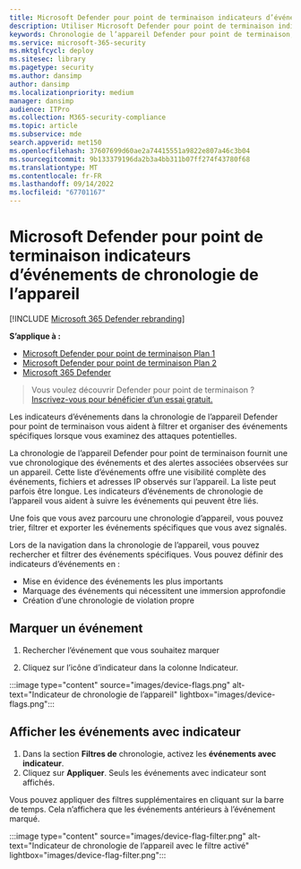 ```yaml
---
title: Microsoft Defender pour point de terminaison indicateurs d’événements de chronologie de l’appareil
description: Utiliser Microsoft Defender pour point de terminaison indicateurs d’événements de chronologie de l’appareil pour
keywords: Chronologie de l’appareil Defender pour point de terminaison, indicateurs d’événements
ms.service: microsoft-365-security
ms.mktglfcycl: deploy
ms.sitesec: library
ms.pagetype: security
ms.author: dansimp
author: dansimp
ms.localizationpriority: medium
manager: dansimp
audience: ITPro
ms.collection: M365-security-compliance
ms.topic: article
ms.subservice: mde
search.appverid: met150
ms.openlocfilehash: 37607699d60ae2a74415551a9822e807a46c3b04
ms.sourcegitcommit: 9b133379196da2b3a4bb311b07ff274f43780f68
ms.translationtype: MT
ms.contentlocale: fr-FR
ms.lasthandoff: 09/14/2022
ms.locfileid: "67701167"
---
```

# <a name="microsoft-defender-for-endpoint-device-timeline-event-flags"></a>Microsoft Defender pour point de terminaison indicateurs d’événements de chronologie de l’appareil

[!INCLUDE [Microsoft 365 Defender rebranding](../../includes/microsoft-defender.md)]

**S’applique à :**
- [Microsoft Defender pour point de terminaison Plan 1](https://go.microsoft.com/fwlink/p/?linkid=2154037)
- [Microsoft Defender pour point de terminaison Plan 2](https://go.microsoft.com/fwlink/p/?linkid=2154037)
- [Microsoft 365 Defender](https://go.microsoft.com/fwlink/?linkid=2118804)

> Vous voulez découvrir Defender pour point de terminaison ? [Inscrivez-vous pour bénéficier d’un essai gratuit.](https://signup.microsoft.com/create-account/signup?products=7f379fee-c4f9-4278-b0a1-e4c8c2fcdf7e&ru=https://aka.ms/MDEp2OpenTrial?ocid=docs-wdatp-assignaccess-abovefoldlink)

Les indicateurs d’événements dans la chronologie de l’appareil Defender pour point de terminaison vous aident à filtrer et organiser des événements spécifiques lorsque vous examinez des attaques potentielles.

La chronologie de l’appareil Defender pour point de terminaison fournit une vue chronologique des événements et des alertes associées observées sur un appareil. Cette liste d’événements offre une visibilité complète des événements, fichiers et adresses IP observés sur l’appareil. La liste peut parfois être longue. Les indicateurs d’événements de chronologie de l’appareil vous aident à suivre les événements qui peuvent être liés.

Une fois que vous avez parcouru une chronologie d’appareil, vous pouvez trier, filtrer et exporter les événements spécifiques que vous avez signalés.

Lors de la navigation dans la chronologie de l’appareil, vous pouvez rechercher et filtrer des événements spécifiques. Vous pouvez définir des indicateurs d’événements en :

- Mise en évidence des événements les plus importants
- Marquage des événements qui nécessitent une immersion approfondie
- Création d’une chronologie de violation propre

## <a name="flag-an-event"></a>Marquer un événement

1. Rechercher l’événement que vous souhaitez marquer

2. Cliquez sur l’icône d’indicateur dans la colonne Indicateur. 

:::image type="content" source="images/device-flags.png" alt-text="Indicateur de chronologie de l’appareil" lightbox="images/device-flags.png":::

## <a name="view-flagged-events"></a>Afficher les événements avec indicateur

1. Dans la section **Filtres de** chronologie, activez les **événements avec indicateur**.
2. Cliquez sur **Appliquer**. Seuls les événements avec indicateur sont affichés.

Vous pouvez appliquer des filtres supplémentaires en cliquant sur la barre de temps. Cela n’affichera que les événements antérieurs à l’événement marqué.  

:::image type="content" source="images/device-flag-filter.png" alt-text="Indicateur de chronologie de l’appareil avec le filtre activé" lightbox="images/device-flag-filter.png":::